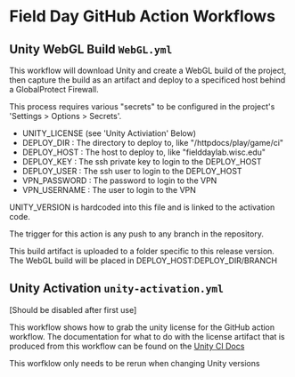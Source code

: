 # Field Day GitHub Action Workflows

## Unity WebGL Build `WebGL.yml` 
This workflow will download Unity and create a WebGL build of the project, then capture the build as an artifact and deploy to a specificed host behind a GlobalProtect Firewall. 

This process requires various "secrets" to be configured in the project's 'Settings > Options > Secrets'.

* UNITY_LICENSE (see 'Unity Activiation' Below) 
* DEPLOY_DIR : The directory to deploy to, like "/httpdocs/play/game/ci"
* DEPLOY_HOST : The host to deploy to, like "fielddaylab.wisc.edu"
* DEPLOY_KEY : The ssh private key to login to the DEPLOY_HOST
* DEPLOY_USER : The ssh user to login to the DEPLOY_HOST 
* VPN_PASSWORD : The password to login to the VPN
* VPN_USERNAME : The user to login to the VPN

UNITY_VERSION is hardcoded into this file and is linked to the activation code. 

The trigger for this action is any push to any branch in the repository.

This build artifact is uploaded to a folder specific to this release version.
The WebGL build will be placed in DEPLOY_HOST:DEPLOY_DIR/BRANCH

## Unity Activation `unity-activation.yml`

[Should be disabled after first use]

This workflow shows how to grab the unity license for the GitHub action workflow.  The 
documentation for what to do with the license artifact that is produced from this workflow 
can be found on the [Unity CI Docs](https://unity-ci.com/docs/github/activation)

This worfklow only needs to be rerun when changing Unity versions 
